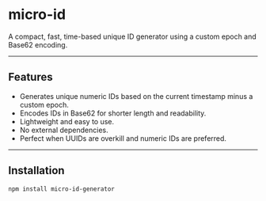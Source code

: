# micro-id

A compact, fast, time-based unique ID generator using a custom epoch and Base62 encoding.

---

## Features

- Generates unique numeric IDs based on the current timestamp minus a custom epoch.
- Encodes IDs in Base62 for shorter length and readability.
- Lightweight and easy to use.
- No external dependencies.
- Perfect when UUIDs are overkill and numeric IDs are preferred.

---

## Installation

```bash
npm install micro-id-generator